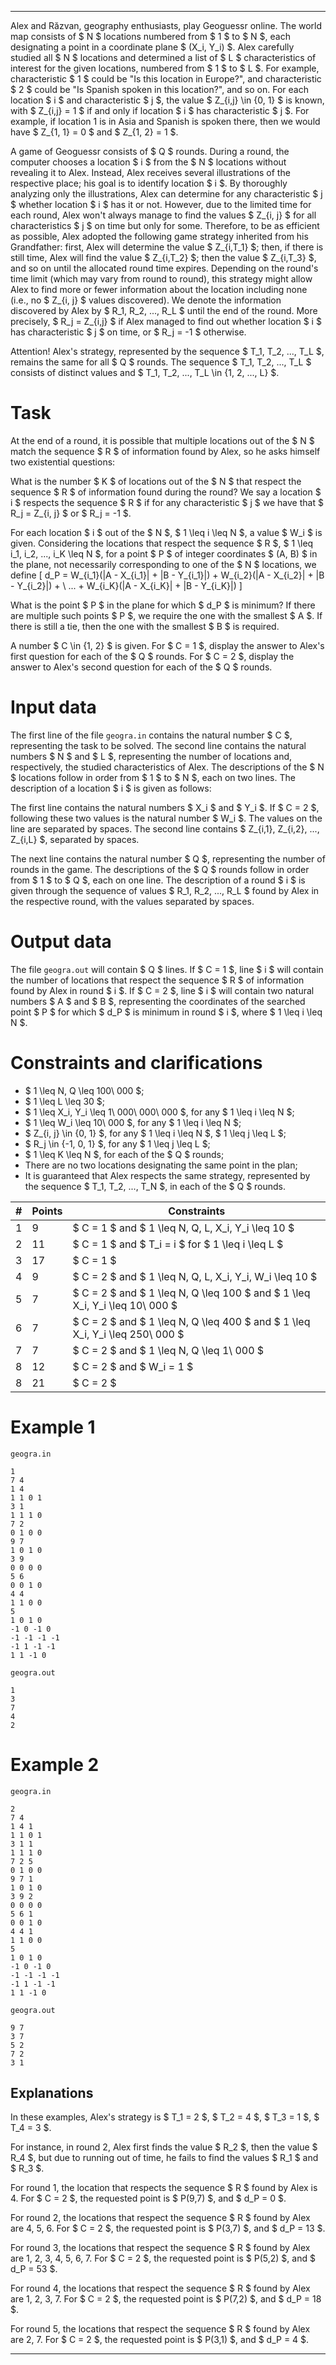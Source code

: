 ---

Alex and Răzvan, geography enthusiasts, play Geoguessr online. The world map consists of $ N $ locations numbered from $ 1 $ to $ N $, each designating a point in a coordinate plane $ (X_i, Y_i) $. Alex carefully studied all $ N $ locations and determined a list of $ L $ characteristics of interest for the given locations, numbered from $ 1 $ to $ L $. For example, characteristic $ 1 $ could be "Is this location in Europe?", and characteristic $ 2 $ could be "Is Spanish spoken in this location?", and so on. For each location $ i $ and characteristic $ j $, the value $ Z_{i,j} \in \{0, 1\} $ is known, with $ Z_{i,j} = 1 $ if and only if location $ i $ has characteristic $ j $. For example, if location 1 is in Asia and Spanish is spoken there, then we would have $ Z_{1, 1} = 0 $ and $ Z_{1, 2} = 1 $.

A game of Geoguessr consists of $ Q $ rounds. During a round, the computer chooses a location $ i $ from the $ N $ locations without revealing it to Alex. Instead, Alex receives several illustrations of the respective place; his goal is to identify location $ i $. By thoroughly analyzing only the illustrations, Alex can determine for any characteristic $ j $ whether location $ i $ has it or not. However, due to the limited time for each round, Alex won't always manage to find the values $ Z_{i, j} $ for all characteristics $ j $ on time but only for some. Therefore, to be as efficient as possible, Alex adopted the following game strategy inherited from his Grandfather: first, Alex will determine the value $ Z_{i,T_1} $; then, if there is still time, Alex will find the value $ Z_{i,T_2} $; then the value $ Z_{i,T_3} $, and so on until the allocated round time expires. Depending on the round's time limit (which may vary from round to round), this strategy might allow Alex to find more or fewer information about the location including none (i.e., no $ Z_{i, j} $ values discovered). We denote the information discovered by Alex by $ R_1, R_2, ..., R_L $ until the end of the round. More precisely, $ R_j = Z_{i,j} $ if Alex managed to find out whether location $ i $ has characteristic $ j $ on time, or $ R_j = -1 $ otherwise.

Attention! Alex's strategy, represented by the sequence $ T_1, T_2, ..., T_L $, remains the same for all $ Q $ rounds. The sequence $ T_1, T_2, ..., T_L $ consists of distinct values and $ T_1, T_2, ..., T_L \in \{1, 2, ..., L\} $.

# Task

At the end of a round, it is possible that multiple locations out of the $ N $ match the sequence $ R $ of information found by Alex, so he asks himself two existential questions:

What is the number $ K $ of locations out of the $ N $ that respect the sequence $ R $ of information found during the round? We say a location $ i $ respects the sequence $ R $ if for any characteristic $ j $ we have that $ R_j = Z_{i, j} $ or $ R_j = -1 $.

For each location $ i $ out of the $ N $, $ 1 \leq i \leq N $, a value $ W_i $ is given. Considering the locations that respect the sequence $ R $, $ 1 \leq i_1, i_2, ..., i_K \leq N $, for a point $ P $ of integer coordinates $ (A, B) $ in the plane, not necessarily corresponding to one of the $ N $ locations, we define
\[ d_P = W_{i_1}(|A - X_{i_1}| + |B - Y_{i_1}|) + W_{i_2}(|A - X_{i_2}| + |B - Y_{i_2}|) + \ ... + W_{i_K}(|A - X_{i_K}| + |B - Y_{i_K}|) \]

What is the point $ P $ in the plane for which $ d_P $ is minimum? If there are multiple such points $ P $, we require the one with the smallest $ A $. If there is still a tie, then the one with the smallest $ B $ is required.

A number $ C \in \{1, 2\} $ is given. For $ C = 1 $, display the answer to Alex's first question for each of the $ Q $ rounds. For $ C = 2 $, display the answer to Alex's second question for each of the $ Q $ rounds.

# Input data

The first line of the file `geogra.in` contains the natural number $ C $, representing the task to be solved. The second line contains the natural numbers $ N $ and $ L $, representing the number of locations and, respectively, the studied characteristics of Alex. The descriptions of the $ N $ locations follow in order from $ 1 $ to $ N $, each on two lines. The description of a location $ i $ is given as follows:

The first line contains the natural numbers $ X_i $ and $ Y_i $. If $ C = 2 $, following these two values is the natural number $ W_i $. The values on the line are separated by spaces.
The second line contains $ Z_{i,1}, Z_{i,2}, ..., Z_{i,L} $, separated by spaces.

The next line contains the natural number $ Q $, representing the number of rounds in the game. The descriptions of the $ Q $ rounds follow in order from $ 1 $ to $ Q $, each on one line. The description of a round $ i $ is given through the sequence of values $ R_1, R_2, ..., R_L $ found by Alex in the respective round, with the values separated by spaces.

# Output data

The file `geogra.out` will contain $ Q $ lines. If $ C = 1 $, line $ i $ will contain the number of locations that respect the sequence $ R $ of information found by Alex in round $ i $. If $ C = 2 $, line $ i $ will contain two natural numbers $ A $ and $ B $, representing the coordinates of the searched point $ P $ for which $ d_P $ is minimum in round $ i $, where $ 1 \leq i \leq N $.

# Constraints and clarifications

* $ 1 \leq N, Q \leq 100\ 000 $;
* $ 1 \leq L \leq 30 $;
* $ 1 \leq X_i, Y_i \leq 1\ 000\ 000\ 000 $, for any $ 1 \leq i \leq N $;
* $ 1 \leq W_i \leq 10\ 000 $, for any $ 1 \leq i \leq N $;
* $ Z_{i, j} \in \{0, 1\} $, for any $ 1 \leq i \leq N $, $ 1 \leq j \leq L $;
* $ R_j \in \{-1, 0, 1\} $, for any $ 1 \leq j \leq L $;
* $ 1 \leq K \leq N $, for each of the $ Q $ rounds;
* There are no two locations designating the same point in the plan;
* It is guaranteed that Alex respects the same strategy, represented by the sequence $ T_1, T_2, ..., T_N $, in each of the $ Q $ rounds.

| # | Points | Constraints          |
| - | ------- | ------------------- |
| 1 | 9      | $ C = 1 $ and $ 1 \leq N, Q, L, X_i, Y_i \leq 10 $ |
| 2 | 11     | $ C = 1 $ and $ T_i = i $ for $ 1 \leq i \leq L $      |
| 3 | 17      | $ C = 1 $      |
| 4 | 9      | $ C = 2 $ and $ 1 \leq N, Q, L, X_i, Y_i, W_i \leq 10 $      |
| 5 | 7     | $ C = 2 $ and $ 1 \leq N, Q \leq 100 $ and $ 1 \leq X_i, Y_i \leq 10\ 000 $ |
| 6 | 7      | $ C = 2 $ and $ 1 \leq N, Q \leq 400 $ and $ 1 \leq X_i, Y_i \leq 250\ 000 $      |
| 7 | 7      | $ C = 2 $ and $ 1 \leq N, Q \leq 1\ 000 $      |
| 8 | 12      | $ C = 2 $ and $ W_i = 1 $      |
| 8 | 21      | $ C = 2 $      |

# Example 1

`geogra.in`
```
1
7 4
1 4
1 1 0 1
3 1
1 1 1 0
7 2
0 1 0 0
9 7
1 0 1 0
3 9
0 0 0 0
5 6
0 0 1 0
4 4
1 1 0 0
5
1 0 1 0
-1 0 -1 0
-1 -1 -1 -1
-1 1 -1 -1
1 1 -1 0
```

`geogra.out`
```
1
3
7
4
2
```

# Example 2

`geogra.in`
```
2
7 4
1 4 1
1 1 0 1
3 1 1
1 1 1 0
7 2 5
0 1 0 0
9 7 1
1 0 1 0
3 9 2
0 0 0 0
5 6 1
0 0 1 0
4 4 1
1 1 0 0
5
1 0 1 0
-1 0 -1 0
-1 -1 -1 -1
-1 1 -1 -1
1 1 -1 0
```

`geogra.out`
```
9 7
3 7
5 2
7 2
3 1
```

## Explanations

In these examples, Alex's strategy is $ T_1 = 2 $, $ T_2 = 4 $, $ T_3 = 1 $, $ T_4 = 3 $.

For instance, in round 2, Alex first finds the value $ R_2 $, then the value $ R_4 $, but due to running out of time, he fails to find the values $ R_1 $ and $ R_3 $. 

For round 1, the location that respects the sequence $ R $ found by Alex is 4. For $ C = 2 $, the requested point is $ P(9,7) $, and $ d_P = 0 $.

For round 2, the locations that respect the sequence $ R $ found by Alex are 4, 5, 6. For $ C = 2 $, the requested point is $ P(3,7) $, and $ d_P = 13 $.

For round 3, the locations that respect the sequence $ R $ found by Alex are 1, 2, 3, 4, 5, 6, 7. For $ C = 2 $, the requested point is $ P(5,2) $, and $ d_P = 53 $.

For round 4, the locations that respect the sequence $ R $ found by Alex are 1, 2, 3, 7. For $ C = 2 $, the requested point is $ P(7,2) $, and $ d_P = 18 $.

For round 5, the locations that respect the sequence $ R $ found by Alex are 2, 7. For $ C = 2 $, the requested point is $ P(3,1) $, and $ d_P = 4 $.

---
